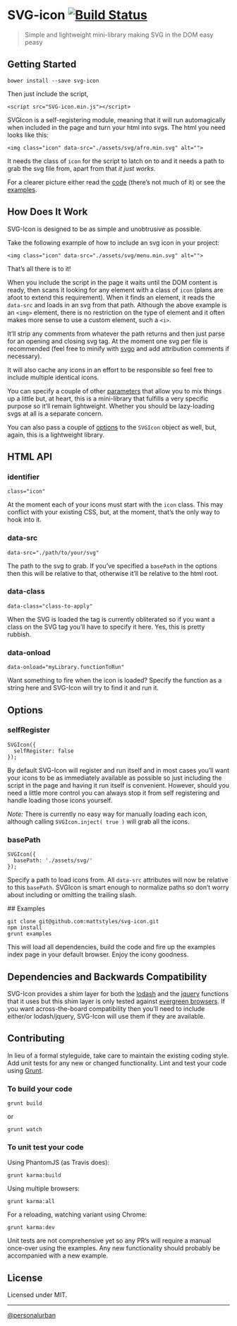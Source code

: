 # SVG-icon [![Build Status](https://travis-ci.org/mattstyles/svg-icon.png?branch=master)](https://travis-ci.org/mattstyles/svg-icon)

> Simple and lightweight mini-library making SVG in the DOM easy peasy


## Getting Started

```
bower install --save svg-icon
```

Then just include the script,

```
<script src="SVG-icon.min.js"></script>
```

SVGIcon is a self-registering module, meaning that it will run automagically when included in the page and turn your html into svgs. The html you need looks like this:

```
<img class="icon" data-src="./assets/svg/afro.min.svg" alt="">
```

It needs the class of `icon` for the script to latch on to and it needs a path to grab the svg file from, apart from that _it just works_.

For a clearer picture either read the [code](https://github.com/mattstyles/svg-icon/tree/master/src) (there’s not much of it) or see the [examples](https://github.com/mattstyles/svg-icon/tree/master/examples).


## How Does It Work

SVG-Icon is designed to be as simple and unobtrusive as possible.

Take the following example of how to include an svg icon in your project:

```
<img class="icon" data-src="./assets/svg/menu.min.svg" alt="">
```

That’s all there is to it!

When you include the script in the page it waits until the DOM content is ready, then scans it looking for any element with a class of `icon` (plans are afoot to extend this requirement). When it finds an element, it reads the `data-src` and loads in an svg from that path. Although the above example is an `<img>` element, there is no restriction on the type of element and it often makes more sense to use a custom element, such a `<i>`.

It’ll strip any comments from whatever the path returns and then just parse for an opening and closing svg tag. At the moment one svg per file is recommended (feel free to minify with [svgo](https://github.com/svg/svgo) and add attribution comments if necessary).

It will also cache any icons in an effort to be responsible so feel free to include multiple identical icons.

You can specify a couple of other [parameters](#HTML-API) that allow you to mix things up a little but, at heart, this is a mini-library that fulfills a very specific purpose so it’ll remain lightweight. Whether you should be lazy-loading svgs at all is a separate concern.

You can also pass a couple of [options](#options) to the `SVGIcon` object as well, but, again, this is a lightweight library.


## HTML API

### identifier

```
class="icon"
```

At the moment each of your icons must start with the `icon` class. This may conflict with your existing CSS, but, at the moment, that’s the only way to hook into it.

### data-src

```
data-src="./path/to/your/svg"
```

The path to the svg to grab. If you’ve specified a `basePath` in the options then this will be relative to that, otherwise it’ll be relative to the html root.

### data-class

```
data-class="class-to-apply"
```

When the SVG is loaded the tag is currently obliterated so if you want a class on the SVG tag you’ll have to specify it here. Yes, this is pretty rubbish.

### data-onload

```
data-onload="myLibrary.functionToRun"
```

Want something to fire when the icon is loaded? Specify the function as a string here and SVG-Icon will try to find it and run it.


## Options

### selfRegister

```
SVGIcon({
  selfRegister: false
});
```

By default SVG-Icon will register and run itself and in most cases you’ll want your icons to be as immediately available as possible so just including the script in the page and having it run itself is convenient. However, should you need a little more control you can always stop it from self registering and handle loading those icons yourself.

_Note:_ There is currently no easy way for manually loading each icon, although calling `SVGIcon.inject( true )` will grab all the icons.

### basePath

```
SVGIcon({
  basePath: './assets/svg/'
});
```

Specify a path to load icons from. All `data-src` attributes will now be relative to this `basePath`. SVGIcon is smart enough to normalize paths so don’t worry about including or omitting the trailing slash.


## Examples

```
git clone git@github.com:mattstyles/svg-icon.git
npm install
grunt examples
```

This will load all dependencies, build the code and fire up the examples index page in your default browser. Enjoy the icony goodness.


## Dependencies and Backwards Compatibility

SVG-Icon provides a shim layer for both the [lodash](http://lodash.com/) and the [jquery](http://jquery.com/) functions that it uses but this shim layer is only tested against [evergreen browsers](http://tomdale.net/2013/05/evergreen-browsers/). If you want across-the-board compatibility then you’ll need to include either/or lodash/jquery, SVG-Icon will use them if they are available.


## Contributing

In lieu of a formal styleguide, take care to maintain the existing coding style.  Add unit tests for any new or changed functionality. Lint and test your code using [Grunt](http://www.gruntjs.com).

### To build your code

```
grunt build
```

or

```
grunt watch
```


### To unit test your code

Using PhantomJS (as Travis does):

```
grunt karma:build
```

Using multiple browsers:

```
grunt karma:all
```

For a reloading, watching variant using Chrome:

```
grunt karma:dev
```

Unit tests are not comprehensive yet so any PR’s will require a manual once-over using the examples.  Any new functionality should probably be accompanied with a new example.


## License

Licensed under MIT.

---

[@personalurban](https://twitter.com/personalurban)

